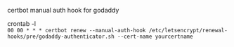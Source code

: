 certbot manual auth hook for godaddy   


crontab -l  
`
00 00 * * * certbot renew --manual-auth-hook /etc/letsencrypt/renewal-hooks/pre/godaddy-authenticator.sh --cert-name yourcertname
`

